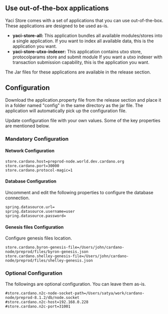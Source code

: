 ## Use out-of-the-box applications

Yaci Store comes with a set of applications that you can use out-of-the-box. These applications are designed to be used as-is.

- **yaci-store-all:** This application bundles all available modules/stores into a single application. If you want to index all available data, this is the application you want.
- **yaci-store-utxo-indexer:** This application contains utxo store,  protocolparams store and submit module If you want a utxo indexer with transaction submission capability, this is the application you want.

The Jar files for these applications are available in the release section.

## Configuration

Download the application.property file from the release section and place it in a folder named "config" in the same directory as the jar file. 
The application will automatically pick up the configuration file.

Update configuration file with your own values. Some of the key properties are mentioned below.

### Mandatory Configuration

#### Network Configuration

```
store.cardano.host=preprod-node.world.dev.cardano.org
store.cardano.port=30000
store.cardano.protocol-magic=1
```

#### Database Configuration

Uncomment and edit the following properties to configure the database connection.

```
spring.datasource.url=
spring.datasource.username=user
spring.datasource.password=
```

#### Genesis files Configuration

Configure genesis files location.

```shell
store.cardano.byron-genesis-file=/Users/john/cardano-node/preprod/files/byron-genesis.json
store.cardano.shelley-genesis-file=/Users/john/cardano-node/preprod/files/shelley-genesis.json
```

### Optional Configuration
The followings are optional configuration. You can leave them as-is.

```shell
#store.cardano.n2c-node-socket-path=/Users/satya/work/cardano-node/preprod-8.1.2/db/node.socket
#store.cardano.n2c-host=192.168.0.228
#store.cardano.n2c-port=31001
```
